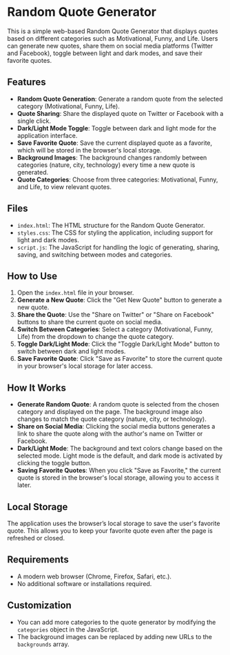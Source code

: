 # Random Quote Generator
This is a simple web-based Random Quote Generator that displays quotes based on different categories such as Motivational, Funny, and Life. Users can generate new quotes, share them on social media platforms (Twitter and Facebook), toggle between light and dark modes, and save their favorite quotes.

## Features
- **Random Quote Generation**: Generate a random quote from the selected category (Motivational, Funny, Life).
- **Quote Sharing**: Share the displayed quote on Twitter or Facebook with a single click.
- **Dark/Light Mode Toggle**: Toggle between dark and light mode for the application interface.
- **Save Favorite Quote**: Save the current displayed quote as a favorite, which will be stored in the browser's local storage.
- **Background Images**: The background changes randomly between categories (nature, city, technology) every time a new quote is generated.
- **Quote Categories**: Choose from three categories: Motivational, Funny, and Life, to view relevant quotes.

## Files
- `index.html`: The HTML structure for the Random Quote Generator.
- `styles.css`: The CSS for styling the application, including support for light and dark modes.
- `script.js`: The JavaScript for handling the logic of generating, sharing, saving, and switching between modes and categories.

## How to Use
1. Open the `index.html` file in your browser.
2. **Generate a New Quote**: Click the "Get New Quote" button to generate a new quote.
3. **Share the Quote**: Use the "Share on Twitter" or "Share on Facebook" buttons to share the current quote on social media.
4. **Switch Between Categories**: Select a category (Motivational, Funny, Life) from the dropdown to change the quote category.
5. **Toggle Dark/Light Mode**: Click the "Toggle Dark/Light Mode" button to switch between dark and light modes.
6. **Save Favorite Quote**: Click "Save as Favorite" to store the current quote in your browser's local storage for later access.

## How It Works
- **Generate Random Quote**: A random quote is selected from the chosen category and displayed on the page. The background image also changes to match the quote category (nature, city, or technology).
- **Share on Social Media**: Clicking the social media buttons generates a link to share the quote along with the author's name on Twitter or Facebook.
- **Dark/Light Mode**: The background and text colors change based on the selected mode. Light mode is the default, and dark mode is activated by clicking the toggle button.
- **Saving Favorite Quotes**: When you click "Save as Favorite," the current quote is stored in the browser's local storage, allowing you to access it later.

## Local Storage
The application uses the browser’s local storage to save the user's favorite quote. This allows you to keep your favorite quote even after the page is refreshed or closed.

## Requirements
- A modern web browser (Chrome, Firefox, Safari, etc.).
- No additional software or installations required.

## Customization
- You can add more categories to the quote generator by modifying the `categories` object in the JavaScript.
- The background images can be replaced by adding new URLs to the `backgrounds` array.

